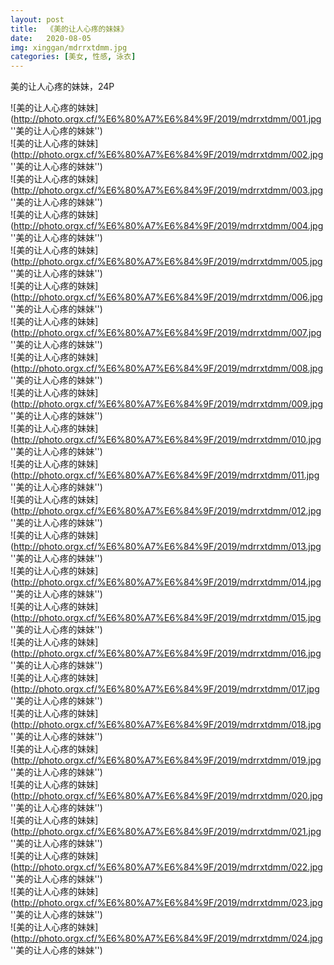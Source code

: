 ```yaml
---
layout: post
title:  《美的让人心疼的妹妹》
date:   2020-08-05
img: xinggan/mdrrxtdmm.jpg
categories: [美女, 性感, 泳衣]
---
```


美的让人心疼的妹妹，24P

![美的让人心疼的妹妹](http://photo.orgx.cf/%E6%80%A7%E6%84%9F/2019/mdrrxtdmm/001.jpg ''美的让人心疼的妹妹'') <br>
![美的让人心疼的妹妹](http://photo.orgx.cf/%E6%80%A7%E6%84%9F/2019/mdrrxtdmm/002.jpg ''美的让人心疼的妹妹'') <br>
![美的让人心疼的妹妹](http://photo.orgx.cf/%E6%80%A7%E6%84%9F/2019/mdrrxtdmm/003.jpg ''美的让人心疼的妹妹'') <br>
![美的让人心疼的妹妹](http://photo.orgx.cf/%E6%80%A7%E6%84%9F/2019/mdrrxtdmm/004.jpg ''美的让人心疼的妹妹'') <br>
![美的让人心疼的妹妹](http://photo.orgx.cf/%E6%80%A7%E6%84%9F/2019/mdrrxtdmm/005.jpg ''美的让人心疼的妹妹'') <br>
![美的让人心疼的妹妹](http://photo.orgx.cf/%E6%80%A7%E6%84%9F/2019/mdrrxtdmm/006.jpg ''美的让人心疼的妹妹'') <br>
![美的让人心疼的妹妹](http://photo.orgx.cf/%E6%80%A7%E6%84%9F/2019/mdrrxtdmm/007.jpg ''美的让人心疼的妹妹'') <br>
![美的让人心疼的妹妹](http://photo.orgx.cf/%E6%80%A7%E6%84%9F/2019/mdrrxtdmm/008.jpg ''美的让人心疼的妹妹'') <br>
![美的让人心疼的妹妹](http://photo.orgx.cf/%E6%80%A7%E6%84%9F/2019/mdrrxtdmm/009.jpg ''美的让人心疼的妹妹'') <br>
![美的让人心疼的妹妹](http://photo.orgx.cf/%E6%80%A7%E6%84%9F/2019/mdrrxtdmm/010.jpg ''美的让人心疼的妹妹'') <br>
![美的让人心疼的妹妹](http://photo.orgx.cf/%E6%80%A7%E6%84%9F/2019/mdrrxtdmm/011.jpg ''美的让人心疼的妹妹'') <br>
![美的让人心疼的妹妹](http://photo.orgx.cf/%E6%80%A7%E6%84%9F/2019/mdrrxtdmm/012.jpg ''美的让人心疼的妹妹'') <br>
![美的让人心疼的妹妹](http://photo.orgx.cf/%E6%80%A7%E6%84%9F/2019/mdrrxtdmm/013.jpg ''美的让人心疼的妹妹'') <br>
![美的让人心疼的妹妹](http://photo.orgx.cf/%E6%80%A7%E6%84%9F/2019/mdrrxtdmm/014.jpg ''美的让人心疼的妹妹'') <br>
![美的让人心疼的妹妹](http://photo.orgx.cf/%E6%80%A7%E6%84%9F/2019/mdrrxtdmm/015.jpg ''美的让人心疼的妹妹'') <br>
![美的让人心疼的妹妹](http://photo.orgx.cf/%E6%80%A7%E6%84%9F/2019/mdrrxtdmm/016.jpg ''美的让人心疼的妹妹'') <br>
![美的让人心疼的妹妹](http://photo.orgx.cf/%E6%80%A7%E6%84%9F/2019/mdrrxtdmm/017.jpg ''美的让人心疼的妹妹'') <br>
![美的让人心疼的妹妹](http://photo.orgx.cf/%E6%80%A7%E6%84%9F/2019/mdrrxtdmm/018.jpg ''美的让人心疼的妹妹'') <br>
![美的让人心疼的妹妹](http://photo.orgx.cf/%E6%80%A7%E6%84%9F/2019/mdrrxtdmm/019.jpg ''美的让人心疼的妹妹'') <br>
![美的让人心疼的妹妹](http://photo.orgx.cf/%E6%80%A7%E6%84%9F/2019/mdrrxtdmm/020.jpg ''美的让人心疼的妹妹'') <br>
![美的让人心疼的妹妹](http://photo.orgx.cf/%E6%80%A7%E6%84%9F/2019/mdrrxtdmm/021.jpg ''美的让人心疼的妹妹'') <br>
![美的让人心疼的妹妹](http://photo.orgx.cf/%E6%80%A7%E6%84%9F/2019/mdrrxtdmm/022.jpg ''美的让人心疼的妹妹'') <br>
![美的让人心疼的妹妹](http://photo.orgx.cf/%E6%80%A7%E6%84%9F/2019/mdrrxtdmm/023.jpg ''美的让人心疼的妹妹'') <br>
![美的让人心疼的妹妹](http://photo.orgx.cf/%E6%80%A7%E6%84%9F/2019/mdrrxtdmm/024.jpg ''美的让人心疼的妹妹'') <br>

